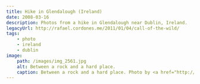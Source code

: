 ```yaml
---
title: Hike in Glendalough (Ireland)
date: 2008-03-16
description: Photos from a hike in Glendalough near Dublin, Ireland.
legacyUrl: http://rafael.cordones.me/2011/01/04/call-of-the-wild/
tags: 
    - photo
    - ireland
    - dublin
image: 
    path: /images/img_2561.jpg
    alt: Between a rock and a hard place.
    caption: Between a rock and a hard place. Photo by <a href="http://rafael.cordones.me">Rafael Cordones</a>.
---
```




